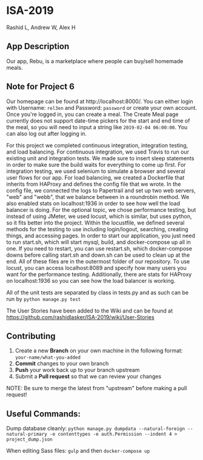 # ISA-2019
Rashid L, Andrew W, Alex H

## App Description
Our app, Rebu, is a marketplace where people can buy/sell homemade meals. 

## Note for Project 6
Our homepage can be found at http://localhost:8000/. You can either login with Username: `rel3en` and Password: `password` or create your own account. Once you're logged in, you can create a meal. The Create Meal page currently does not support date-time pickers for the start and end time of the meal, so you will need to input a string like `2019-02-04 06:00:00`. You can also log out after logging in. 

For this project we completed continuous integration, integration testing, and load balancing.  For continuous integration, we used Travis to run our existing unit  and integration tests.  We made sure to insert sleep statements in order to make sure the build waits for everything to come up first.  For integration testing, we used selenium to simulate a browser and several user flows for our app.  For load balancing, we created a Dockerfile that inherits from HAProxy and defines the config file that we wrote.  In the config file, we connected the logs to Papertrail and set up two web servers, "web" and "webb", that we balance between in a roundrobin method.  We also enabled stats on localhost:1936 in order to see how well the load balancer is doing.  For the optional topic, we chose performance testing, but instead of using JMeter, we used locust, which is similar, but uses python, so it fits better into the project.  Within the locustfile, we defined several methods for the testing to use including login/logout, searching, creating things, and accessing pages.  In order to start our  application, you just need to run start.sh, which will start mysql, build, and docker-compose up all in one.  If you need to restart, you can use restart.sh, which docker-compose downs before calling start.sh and down.sh can be used to clean up at the end.  All of these files are in the outermost folder of our repository.  To use locust, you can access localhost:8089 and specify how many users you want for the performance testing. Additionally, there are stats for HAProxy on localhost:1936 so you can see how the load balancer is working.  

All of the unit tests are separated by class in tests.py and as such can be run by `python manage.py test`

The User Stories have been added to the Wiki and can be found at https://github.com/rashidlasker/ISA-2019/wiki/User-Stories

## Contributing

 1. Create a new **Branch** on your own machine in the following format: `your-name/what-you-added`
 2. **Commit** changes to your own branch
 3. **Push** your work back up to your branch upstream
 4. Submit a **Pull request** so that we can review your changes

NOTE: Be sure to merge the latest from "upstream" before making a pull request!

## Useful Commands:
Dump database cleanly:
`python manage.py dumpdata --natural-foreign --natural-primary -e contenttypes -e auth.Permission --indent 4 > project_dump.json`

When editing Sass files:
`gulp` and then `docker-compose up`
